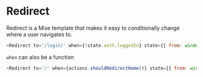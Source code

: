 # Redirect

Redirect is a Mise template that makes it easy to conditionally change where a user navigates to.

```js
<Redirect to='/login/' when={!state.auth.loggedIn} state={{ from: window.location.pathname }} />
```

`when` can also be a function

```js
<Redirect to='/' when={actions.shouldRedirectHome()} state={{ from: window.location.pathname }} />
```